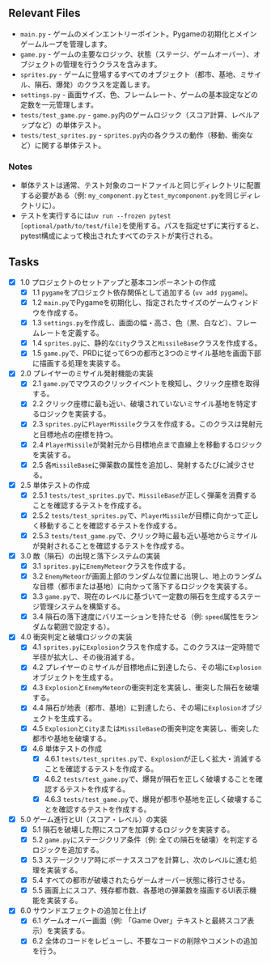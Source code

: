 ## Relevant Files

-   `main.py` - ゲームのメインエントリーポイント。Pygameの初期化とメインゲームループを管理します。
-   `game.py` - ゲームの主要なロジック、状態（ステージ、ゲームオーバー）、オブジェクトの管理を行うクラスを含みます。
-   `sprites.py` - ゲームに登場するすべてのオブジェクト（都市、基地、ミサイル、隕石、爆発）のクラスを定義します。
-   `settings.py` - 画面サイズ、色、フレームレート、ゲームの基本設定などの定数を一元管理します。
-   `tests/test_game.py` - `game.py`内のゲームロジック（スコア計算、レベルアップなど）の単体テスト。
-   `tests/test_sprites.py` - `sprites.py`内の各クラスの動作（移動、衝突など）に関する単体テスト。

### Notes

-   単体テストは通常、テスト対象のコードファイルと同じディレクトリに配置する必要がある（例: `my_component.py`と`test_mycomponent.py`を同じディレクトリに）。
-   テストを実行するには`uv run --frozen pytest [optional/path/to/test/file]`を使用する。パスを指定せずに実行すると、pytest構成によって検出されたすべてのテストが実行される。

## Tasks

-   [x] 1.0 プロジェクトのセットアップと基本コンポーネントの作成
    -   [x] 1.1 `pygame`をプロジェクト依存関係として追加する (`uv add pygame`)。
    -   [x] 1.2 `main.py`でPygameを初期化し、指定されたサイズのゲームウィンドウを作成する。
    -   [x] 1.3 `settings.py`を作成し、画面の幅・高さ、色（黒、白など）、フレームレートを定義する。
    -   [x] 1.4 `sprites.py`に、静的な`City`クラスと`MissileBase`クラスを作成する。
    -   [x] 1.5 `game.py`で、PRDに従って6つの都市と3つのミサイル基地を画面下部に描画する処理を実装する。

-   [x] 2.0 プレイヤーのミサイル発射機能の実装
    -   [x] 2.1 `game.py`でマウスのクリックイベントを検知し、クリック座標を取得する。
    -   [x] 2.2 クリック座標に最も近い、破壊されていないミサイル基地を特定するロジックを実装する。
    -   [x] 2.3 `sprites.py`に`PlayerMissile`クラスを作成する。このクラスは発射元と目標地点の座標を持つ。
    -   [x] 2.4 `PlayerMissile`が発射元から目標地点まで直線上を移動するロジックを実装する。
    -   [x] 2.5 各`MissileBase`に弾薬数の属性を追加し、発射するたびに減少させる。

-   [x] 2.5 単体テストの作成
    -   [x] 2.5.1 `tests/test_sprites.py`で、`MissileBase`が正しく弾薬を消費することを確認するテストを作成する。
    -   [x] 2.5.2 `tests/test_sprites.py`で、`PlayerMissile`が目標に向かって正しく移動することを確認するテストを作成する。
    -   [x] 2.5.3 `tests/test_game.py`で、クリック時に最も近い基地からミサイルが発射されることを確認するテストを作成する。

-   [x] 3.0 敵（隕石）の出現と落下システムの実装
    -   [x] 3.1 `sprites.py`に`EnemyMeteor`クラスを作成する。
    -   [x] 3.2 `EnemyMeteor`が画面上部のランダムな位置に出現し、地上のランダムな目標（都市または基地）に向かって落下するロジックを実装する。
    -   [x] 3.3 `game.py`で、現在のレベルに基づいて一定数の隕石を生成するステージ管理システムを構築する。
    -   [x] 3.4 隕石の落下速度にバリエーションを持たせる（例: `speed`属性をランダムな範囲で設定する）。

-   [x] 4.0 衝突判定と破壊ロジックの実装
    -   [x] 4.1 `sprites.py`に`Explosion`クラスを作成する。このクラスは一定時間で半径が拡大し、その後消滅する。
    -   [x] 4.2 プレイヤーのミサイルが目標地点に到達したら、その場に`Explosion`オブジェクトを生成する。
    -   [x] 4.3 `Explosion`と`EnemyMeteor`の衝突判定を実装し、衝突した隕石を破壊する。
    -   [x] 4.4 隕石が地表（都市、基地）に到達したら、その場に`Explosion`オブジェクトを生成する。
    -   [x] 4.5 `Explosion`と`City`または`MissileBase`の衝突判定を実装し、衝突した都市や基地を破壊する。
    -   [x] 4.6 単体テストの作成
        -   [x] 4.6.1 `tests/test_sprites.py`で、`Explosion`が正しく拡大・消滅することを確認するテストを作成する。
        -   [x] 4.6.2 `tests/test_game.py`で、爆発が隕石を正しく破壊することを確認するテストを作成する。
        -   [x] 4.6.3 `tests/test_game.py`で、爆発が都市や基地を正しく破壊することを確認するテストを作成する。

-   [x] 5.0 ゲーム進行とUI（スコア・レベル）の実装
    -   [x] 5.1 隕石を破壊した際にスコアを加算するロジックを実装する。
    -   [x] 5.2 `game.py`にステージクリア条件（例: 全ての隕石を破壊）を判定するロジックを追加する。
    -   [x] 5.3 ステージクリア時にボーナススコアを計算し、次のレベルに進む処理を実装する。
    -   [x] 5.4 すべての都市が破壊されたらゲームオーバー状態に移行させる。
    -   [x] 5.5 画面上にスコア、残存都市数、各基地の弾薬数を描画するUI表示機能を実装する。

-   [x] 6.0 サウンドエフェクトの追加と仕上げ
    -   [x] 6.1 ゲームオーバー画面（例: 「Game Over」テキストと最終スコア表示）を実装する。
    -   [x] 6.2 全体のコードをレビューし、不要なコードの削除やコメントの追加を行う。
